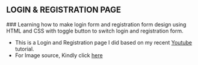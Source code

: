 ## LOGIN & REGISTRATION PAGE

<div>
  ### Learning how to make login form and registration form design using HTML and CSS with toggle button to switch login and registration form.
</div>

- This is a Login and Registration page I did based on my recent [Youtube](https://goo.gl/tTFmPb) tutorial.
- For Image source, Kindly click [here](https://www.pexels.com)
